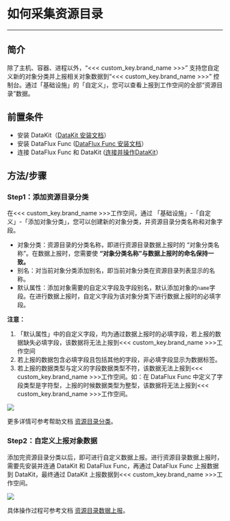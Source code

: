 # 如何采集资源目录
---

## 简介

除了主机、容器、进程以外，“<<< custom_key.brand_name >>>” 支持您自定义新的对象分类并上报相关对象数据到“<<< custom_key.brand_name >>>” 控制台。通过「基础设施」的「自定义」，您可以查看上报到工作空间的全部“资源目录”数据。



## 前置条件

- 安装 DataKit（[DataKit 安装文档](../datakit/datakit-install.md)）
- 安装 DataFlux Func ([DataFlux Func 安装文档](https://func.guance.com/doc/quick-start/)）
- 连接 DataFlux Func 和 DataKit ([连接并操作DataKit](https://func.guance.com/doc/practice-connect-to-datakit/)）



## 方法/步骤



### Step1：添加资源目录分类



在<<< custom_key.brand_name >>>工作空间，通过 「基础设施」-「自定义」-「添加对象分类」，您可以创建新的对象分类，并资源目录分类名称和对象字段。

- 对象分类：资源目录的分类名称，即进行资源目录数据上报时的 “对象分类名称”。在数据上报时，您需要使 **“对象分类名称”与数据上报时的命名保持一致。**
- 别名：对当前对象分类添加别名，即当前对象分类在资源目录列表显示的名称。
- 默认属性：添加对象需要的自定义字段及字段别名，默认添加对象的`name`字段。在进行数据上报时，自定义字段为该对象分类下进行数据上报时的必填字段。



**注意：**

1. 「默认属性」中的自定义字段，均为通过数据上报时的必填字段，若上报的数据缺失必填字段，该数据将无法上报到<<< custom_key.brand_name >>>工作空间
2. 若上报的数据包含必填字段且包括其他的字段，非必填字段显示为数据标签。
3. 若上报的数据类型与定义的字段数据类型不符，该数据无法上报到<<< custom_key.brand_name >>>工作空间。如：在 DataFlux Func 中定义了字段类型是字符型，上报的时候数据类型为整型，该数据将无法上报到<<< custom_key.brand_name >>>工作空间。

![](img/1.custom_1.png)

更多详情可参考帮助文档 [资源目录分类](../infrastructure/custom/index.md)。



### Step2：自定义上报对象数据



添加完资源目录分类以后，即可进行自定义数据上报。进行资源目录数据上报时，需要先安装并连通 DataKit 和 DataFlux Func，再通过 DataFlux Func 上报数据到 DataKit，最终通过 DataKit 上报数据到<<< custom_key.brand_name >>>工作空间。

![](img/custom_1.png)

具体操作过程可参考文档 [资源目录数据上报](../infrastructure/custom/data-reporting.md)。
